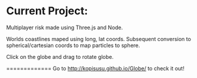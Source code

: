 Current Project:
=============

Multiplayer risk made using Three.js and Node.

Worlds coastlines maped using long, lat coords. Subsequent conversion to spherical/cartesian coords to map particles to sphere.

Click on the globe and drag to rotate globe.


=============
Go to http://kopisusu.github.io/Globe/ to check it out!
